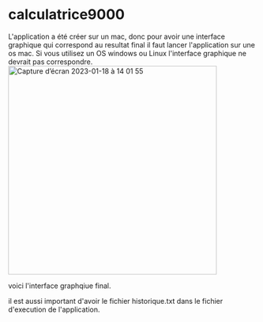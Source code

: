 # calculatrice9000
L'application a été créer sur un mac, donc pour avoir une interface graphique qui correspond au resultat final il faut 
lancer l'application sur une os mac. Si vous utilisez un OS windows ou Linux l'interface graphique ne devrait pas correspondre.<img width="422" alt="Capture d’écran 2023-01-18 à 14 01 55" src="https://user-images.githubusercontent.com/115145341/213178769-fe08c72e-c6b6-4556-9f6d-ed1d984cb427.png">

voici l'interface graphqiue final.

il est aussi important d'avoir le fichier historique.txt dans le fichier d'execution de l'application.
